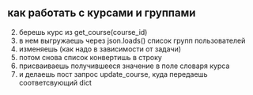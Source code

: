 ## как работать с курсами и группами
2. берешь курс из get_course(course_id)
2. в нем выгружаешь через json.loads() список групп пользователей
3. изменяешь (как надо в зависимости от задачи)
4. потом снова список конвертишь в строку
5. присваиваешь получившееся значение в поле словаря курса
6. и делаешь пост запрос update_course, куда передаешь соответсвующий dict
